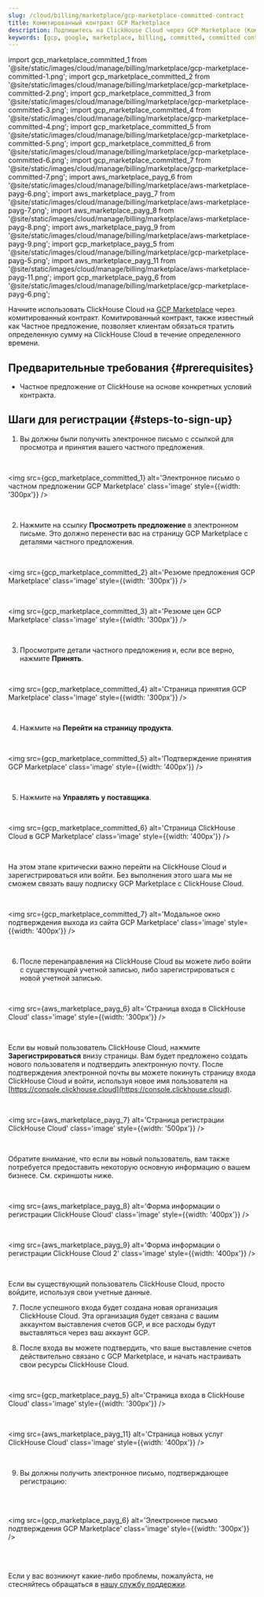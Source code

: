 ```yaml
---
slug: /cloud/billing/marketplace/gcp-marketplace-committed-contract
title: Комитированный контракт GCP Marketplace
description: Подпишитесь на ClickHouse Cloud через GCP Marketplace (Комитированный контракт)
keywords: [gcp, google, marketplace, billing, committed, committed contract]
---
```


import gcp_marketplace_committed_1 from '@site/static/images/cloud/manage/billing/marketplace/gcp-marketplace-committed-1.png';
import gcp_marketplace_committed_2 from '@site/static/images/cloud/manage/billing/marketplace/gcp-marketplace-committed-2.png';
import gcp_marketplace_committed_3 from '@site/static/images/cloud/manage/billing/marketplace/gcp-marketplace-committed-3.png';
import gcp_marketplace_committed_4 from '@site/static/images/cloud/manage/billing/marketplace/gcp-marketplace-committed-4.png';
import gcp_marketplace_committed_5 from '@site/static/images/cloud/manage/billing/marketplace/gcp-marketplace-committed-5.png';
import gcp_marketplace_committed_6 from '@site/static/images/cloud/manage/billing/marketplace/gcp-marketplace-committed-6.png';
import gcp_marketplace_committed_7 from '@site/static/images/cloud/manage/billing/marketplace/gcp-marketplace-committed-7.png';
import aws_marketplace_payg_6 from '@site/static/images/cloud/manage/billing/marketplace/aws-marketplace-payg-6.png';
import aws_marketplace_payg_7 from '@site/static/images/cloud/manage/billing/marketplace/aws-marketplace-payg-7.png';
import aws_marketplace_payg_8 from '@site/static/images/cloud/manage/billing/marketplace/aws-marketplace-payg-8.png';
import aws_marketplace_payg_9 from '@site/static/images/cloud/manage/billing/marketplace/aws-marketplace-payg-9.png';
import gcp_marketplace_payg_5 from '@site/static/images/cloud/manage/billing/marketplace/gcp-marketplace-payg-5.png';
import aws_marketplace_payg_11 from '@site/static/images/cloud/manage/billing/marketplace/aws-marketplace-payg-11.png';
import gcp_marketplace_payg_6 from '@site/static/images/cloud/manage/billing/marketplace/gcp-marketplace-payg-6.png';

Начните использовать ClickHouse Cloud на [GCP Marketplace](https://console.cloud.google.com/marketplace) через комитированный контракт. Комитированный контракт, также известный как Частное предложение, позволяет клиентам обязаться тратить определенную сумму на ClickHouse Cloud в течение определенного времени.

## Предварительные требования {#prerequisites}

- Частное предложение от ClickHouse на основе конкретных условий контракта.

## Шаги для регистрации {#steps-to-sign-up}

1. Вы должны были получить электронное письмо с ссылкой для просмотра и принятия вашего частного предложения.

<br />

<img src={gcp_marketplace_committed_1}
    alt='Электронное письмо о частном предложении GCP Marketplace'
    class='image'
    style={{width: '300px'}}
 />

<br />

2. Нажмите на ссылку **Просмотреть предложение** в электронном письме. Это должно перенести вас на страницу GCP Marketplace с деталями частного предложения.

<br />

<img src={gcp_marketplace_committed_2}
    alt='Резюме предложения GCP Marketplace'
    class='image'
    style={{width: '300px'}}
 />

<br />

<img src={gcp_marketplace_committed_3}
    alt='Резюме цен GCP Marketplace'
    class='image'
    style={{width: '300px'}}
 />

<br />

3. Просмотрите детали частного предложения и, если все верно, нажмите **Принять**.

<br />

<img src={gcp_marketplace_committed_4}
    alt='Страница принятия GCP Marketplace'
    class='image'
    style={{width: '300px'}}
 />

<br />

4. Нажмите на **Перейти на страницу продукта**.

<br />

<img src={gcp_marketplace_committed_5}
    alt='Подтверждение принятия GCP Marketplace'
    class='image'
    style={{width: '400px'}}
 />

<br />

5. Нажмите на **Управлять у поставщика**.

<br />

<img src={gcp_marketplace_committed_6}
    alt='Страница ClickHouse Cloud в GCP Marketplace'
    class='image'
    style={{width: '400px'}}
 />

<br />

На этом этапе критически важно перейти на ClickHouse Cloud и зарегистрироваться или войти. Без выполнения этого шага мы не сможем связать вашу подписку GCP Marketplace с ClickHouse Cloud.

<br />

<img src={gcp_marketplace_committed_7}
    alt='Модальное окно подтверждения выхода из сайта GCP Marketplace'
    class='image'
    style={{width: '400px'}}
 />

<br />

6. После перенаправления на ClickHouse Cloud вы можете либо войти с существующей учетной записью, либо зарегистрироваться с новой учетной записью.

<br />

<img src={aws_marketplace_payg_6}
    alt='Страница входа в ClickHouse Cloud'
    class='image'
    style={{width: '300px'}}
 />

<br />

Если вы новый пользователь ClickHouse Cloud, нажмите **Зарегистрироваться** внизу страницы. Вам будет предложено создать нового пользователя и подтвердить электронную почту. После подтверждения электронной почты вы можете покинуть страницу входа ClickHouse Cloud и войти, используя новое имя пользователя на [https://console.clickhouse.cloud](https://console.clickhouse.cloud).

<br />

<img src={aws_marketplace_payg_7}
    alt='Страница регистрации ClickHouse Cloud'
    class='image'
    style={{width: '500px'}}
 />

<br />

Обратите внимание, что если вы новый пользователь, вам также потребуется предоставить некоторую основную информацию о вашем бизнесе. См. скриншоты ниже.

<br />

<img src={aws_marketplace_payg_8}
    alt='Форма информации о регистрации ClickHouse Cloud'
    class='image'
    style={{width: '400px'}}
 />

<br />

<img src={aws_marketplace_payg_9}
    alt='Форма информации о регистрации ClickHouse Cloud 2'
    class='image'
    style={{width: '400px'}}
 />

<br />

Если вы существующий пользователь ClickHouse Cloud, просто войдите, используя свои учетные данные.

7. После успешного входа будет создана новая организация ClickHouse Cloud. Эта организация будет связана с вашим аккаунтом выставления счетов GCP, и все расходы будут выставляться через ваш аккаунт GCP.

8. После входа вы можете подтвердить, что ваше выставление счетов действительно связано с GCP Marketplace, и начать настраивать свои ресурсы ClickHouse Cloud.

<br />

<img src={gcp_marketplace_payg_5}
    alt='Страница входа в ClickHouse Cloud'
    class='image'
    style={{width: '300px'}}
 />

<br />

<img src={aws_marketplace_payg_11}
    alt='Страница новых услуг ClickHouse Cloud'
    class='image'
    style={{width: '400px'}}
 />

<br />

9. Вы должны получить электронное письмо, подтверждающее регистрацию:

<br />
<br />

<img src={gcp_marketplace_payg_6}
    alt='Электронное письмо подтверждения GCP Marketplace'
    class='image'
    style={{width: '300px'}}
 />

<br />

<br />

Если у вас возникнут какие-либо проблемы, пожалуйста, не стесняйтесь обращаться в [нашу службу поддержки](https://clickhouse.com/support/program).
